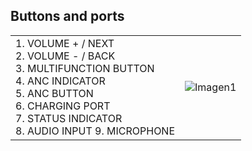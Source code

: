 ## Buttons and ports

|  |  |
|:-------|:-------|
|1.	VOLUME + / NEXT<br> 2.	VOLUME - / BACK <br> 3.	 MULTIFUNCTION BUTTON<br> 4. ANC INDICATOR <br> 5. ANC BUTTON <br> 6.	CHARGING PORT <br> 7. STATUS INDICATOR <br> 8. AUDIO INPUT 	9.	MICROPHONE|![Imagen1](http://static.energysistem.com/images/manuals/39317/599da2e864270.jpg)|

